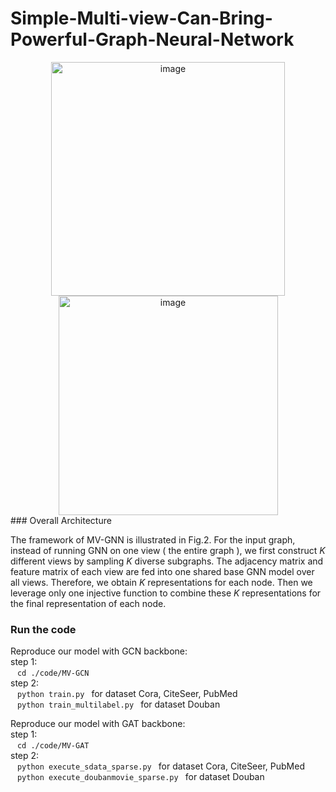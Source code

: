# Simple-Multi-view-Can-Bring-Powerful-Graph-Neural-Network
<center><img width="374" alt="image" src="https://user-images.githubusercontent.com/101496242/217576624-342f8592-b588-49d6-ab08-9ccbea4da170.png"></center>
<center><img width="351" alt="image" src="https://user-images.githubusercontent.com/101496242/217576796-2ca599a5-74ac-4338-a73b-ed2578c5a898.png"></center>
### Overall Architecture

The framework of MV-GNN is illustrated in Fig.2. For the input graph, instead of running GNN on one view ( the entire graph ), we first construct $K$ different views by sampling $K$ diverse subgraphs. The adjacency matrix and feature matrix of each view are fed into one shared base GNN model over all views. Therefore, we obtain $K$ representations for each node. Then we leverage only one injective function to combine these $K$ representations for the final representation of each node.

### Run the code
Reproduce our model with GCN backbone:\
step 1: \
 &ensp; <code>cd ./code/MV-GCN</code>\
step 2:\
 &ensp;  <code>python train.py </code> for dataset Cora, CiteSeer, PubMed\
 &ensp;  <code>python train_multilabel.py </code> for dataset Douban

Reproduce our model with GAT backbone:\
step 1: \
 &ensp;  <code>cd ./code/MV-GAT  </code>\
step 2:\
 &ensp;  <code>python execute_sdata_sparse.py </code> for dataset Cora, CiteSeer, PubMed\
 &ensp;  <code>python execute_doubanmovie_sparse.py  </code> for dataset Douban
